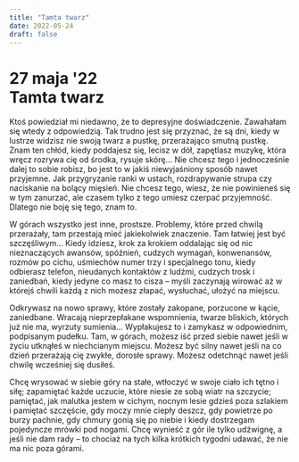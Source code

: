 ```yaml
---
title: "Tamta twarz"
date: 2022-05-24
draft: false
---
```


# 27 maja '22 <br>Tamta twarz

Ktoś powiedział mi niedawno, że to depresyjne doświadczenie. Zawahałam się wtedy z odpowiedzią. Tak trudno jest się przyznać, że są dni, kiedy w lustrze widzisz nie swoją twarz a pustkę, przerażająco smutną pustkę. Znam ten chłód, kiedy poddajesz się, lecisz w dół, zapętlasz muzykę, która wręcz rozrywa cię od środka, rysuje skórę... Nie chcesz tego i jednocześnie dalej to sobie robisz, bo jest to w jakiś niewyjaśniony sposób nawet przyjemne. Jak przygryzanie ranki w ustach, rozdrapywanie strupa czy naciskanie na bolący mięsień. Nie chcesz tego, wiesz, że nie powinieneś się w tym zanurzać, ale czasem tylko z tego umiesz czerpać przyjemność. Dlatego nie boję się tego, znam to. 

W górach wszystko jest inne, prostsze. Problemy, które przed chwilą przerażały, tam przestają mieć jakiekolwiek znaczenie. Tam łatwiej jest być szczęśliwym… Kiedy idziesz, krok za krokiem oddalając się od nic nieznaczących awansów, spóźnień, cudzych wymagań, konwenansów, rozmów po cichu, uśmiechów numer trzy i specjalnego tonu, kiedy odbierasz telefon, nieudanych kontaktów z ludźmi, cudzych trosk i zaniedbań, kiedy jedyne co masz to cisza – myśli zaczynają wirować aż w którejś chwili każdą z nich możesz złapać, wysłuchać, ułożyć na miejscu.

Odkrywasz na nowo sprawy, które zostały zakopane, porzucone w kącie, zaniedbane. Wracają nieprzepłakane wspomnienia, twarze bliskich, których już nie ma, wyrzuty sumienia…  Wypłakujesz to i zamykasz w odpowiednim, podpisanym pudełku. Tam, w górach, możesz iść przed siebie nawet jeśli w życiu utknąłeś w niechcianym miejscu. Możesz być silny nawet jeśli na co dzień przerażają cię zwykłe, dorosłe sprawy. Możesz odetchnąć nawet jeśli chwilę wcześniej się dusiłeś.

Chcę wrysować w siebie góry na stałe, wtłoczyć w swoje ciało ich tętno i siłę; zapamiętać każde uczucie, które niesie ze sobą wiatr na szczycie; pamiętać, jak malutka jestem w cichym, nocnym lesie gdzieś poza szlakiem i pamiętać szczęście, gdy moczy mnie ciepły deszcz, gdy powietrze po burzy pachnie, gdy chmury gonią się po niebie i kiedy dostrzegam pojedyncze mrówki pod nogami. Chcę wynieść z gór ile tylko udźwignę, a jeśli nie dam rady – to chociaż na tych kilka krótkich tygodni udawać, że nie ma nic poza górami.
